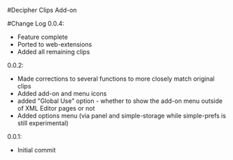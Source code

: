 #Decipher Clips
Add-on

#Change Log
0.0.4:
  - Feature complete
  - Ported to web-extensions
  - Added all remaining clips

0.0.2:
  - Made corrections to several functions to more closely match original clips
  - Added add-on and menu icons
  - added "Global Use" option - whether to show the add-on menu outside of XML Editor pages or not
  - Added options menu (via panel and simple-storage while simple-prefs is still experimental)

0.0.1:
 - Initial commit